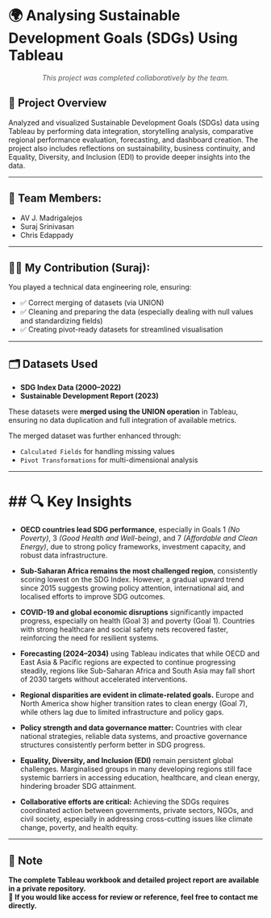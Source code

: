 # 🌍 Analysing Sustainable Development Goals (SDGs) Using Tableau

<p align="center" style="font-style: italic; color: #555;">
  This project was completed collaboratively by the team.
</p>



## 📌 Project Overview

Analyzed and visualized Sustainable Development Goals (SDGs) data using Tableau by performing data integration, storytelling analysis, comparative regional performance evaluation, forecasting, and dashboard creation. The project also includes reflections on sustainability, business continuity, and Equality, Diversity, and Inclusion (EDI) to provide deeper insights into the data.

---

## 👥 Team Members:

- AV J. Madrigalejos
- Suraj Srinivasan 
- Chris Edappady
---

## 👨‍💻 My Contribution (Suraj):

You played a technical data engineering role, ensuring:

- ✅ Correct merging of datasets (via UNION)  
- ✅ Cleaning and preparing the data (especially dealing with null values and standardizing fields)  
- ✅ Creating pivot-ready datasets for streamlined visualisation  

---
## 🗂️ Datasets Used

- **SDG Index Data (2000–2022)**
- **Sustainable Development Report (2023)**

These datasets were **merged using the UNION operation** in Tableau, ensuring no data duplication and full integration of available metrics.

The merged dataset was further enhanced through:
- `Calculated Fields` for handling missing values
- `Pivot Transformations` for multi-dimensional analysis

---

# ## 🔍 Key Insights

- **OECD countries lead SDG performance**, especially in Goals 1 *(No Poverty)*, 3 *(Good Health and Well-being)*, and 7 *(Affordable and Clean Energy)*, due to strong policy frameworks, investment capacity, and robust data infrastructure.

- **Sub-Saharan Africa remains the most challenged region**, consistently scoring lowest on the SDG Index. However, a gradual upward trend since 2015 suggests growing policy attention, international aid, and localised efforts to improve SDG outcomes.

- **COVID-19 and global economic disruptions** significantly impacted progress, especially on health (Goal 3) and poverty (Goal 1). Countries with strong healthcare and social safety nets recovered faster, reinforcing the need for resilient systems.

- **Forecasting (2024–2034)** using Tableau indicates that while OECD and East Asia & Pacific regions are expected to continue progressing steadily, regions like Sub-Saharan Africa and South Asia may fall short of 2030 targets without accelerated interventions.

- **Regional disparities are evident in climate-related goals.** Europe and North America show higher transition rates to clean energy (Goal 7), while others lag due to limited infrastructure and policy gaps.

- **Policy strength and data governance matter:** Countries with clear national strategies, reliable data systems, and proactive governance structures consistently perform better in SDG progress.

- **Equality, Diversity, and Inclusion (EDI)** remain persistent global challenges. Marginalised groups in many developing regions still face systemic barriers in accessing education, healthcare, and clean energy, hindering broader SDG attainment.

- **Collaborative efforts are critical:** Achieving the SDGs requires coordinated action between governments, private sectors, NGOs, and civil society, especially in addressing cross-cutting issues like climate change, poverty, and health equity.



---
## 📌 Note

**The complete Tableau workbook and detailed project report are available in a private repository.  
📩 If you would like access for review or reference, feel free to contact me directly.**
